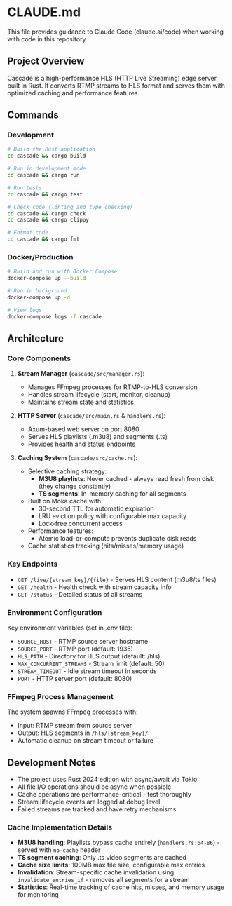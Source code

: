 # CLAUDE.md

This file provides guidance to Claude Code (claude.ai/code) when working with code in this repository.

## Project Overview

Cascade is a high-performance HLS (HTTP Live Streaming) edge server built in Rust. It converts RTMP streams to HLS format and serves them with optimized caching and performance features.

## Commands

### Development
```bash
# Build the Rust application
cd cascade && cargo build

# Run in development mode
cd cascade && cargo run

# Run tests
cd cascade && cargo test

# Check code (linting and type checking)
cd cascade && cargo check
cd cascade && cargo clippy

# Format code
cd cascade && cargo fmt
```

### Docker/Production
```bash
# Build and run with Docker Compose
docker-compose up --build

# Run in background
docker-compose up -d

# View logs
docker-compose logs -f cascade
```

## Architecture

### Core Components

1. **Stream Manager** (`cascade/src/manager.rs`): 
   - Manages FFmpeg processes for RTMP-to-HLS conversion
   - Handles stream lifecycle (start, monitor, cleanup)
   - Maintains stream state and statistics

2. **HTTP Server** (`cascade/src/main.rs` & `handlers.rs`):
   - Axum-based web server on port 8080
   - Serves HLS playlists (.m3u8) and segments (.ts)
   - Provides health and status endpoints

3. **Caching System** (`cascade/src/cache.rs`):
   - Selective caching strategy:
     - **M3U8 playlists**: Never cached - always read fresh from disk (they change constantly)
     - **TS segments**: In-memory caching for all segments
   - Built on Moka cache with:
     - 30-second TTL for automatic expiration
     - LRU eviction policy with configurable max capacity
     - Lock-free concurrent access
   - Performance features:
     - Atomic load-or-compute prevents duplicate disk reads
   - Cache statistics tracking (hits/misses/memory usage)

### Key Endpoints

- `GET /live/{stream_key}/{file}` - Serves HLS content (m3u8/ts files)
- `GET /health` - Health check with stream capacity info
- `GET /status` - Detailed status of all streams

### Environment Configuration

Key environment variables (set in .env file):
- `SOURCE_HOST` - RTMP source server hostname
- `SOURCE_PORT` - RTMP port (default: 1935)
- `HLS_PATH` - Directory for HLS output (default: /hls)
- `MAX_CONCURRENT_STREAMS` - Stream limit (default: 50)
- `STREAM_TIMEOUT` - Idle stream timeout in seconds
- `PORT` - HTTP server port (default: 8080)

### FFmpeg Process Management

The system spawns FFmpeg processes with:
- Input: RTMP stream from source server
- Output: HLS segments in `/hls/{stream_key}/`
- Automatic cleanup on stream timeout or failure

## Development Notes

- The project uses Rust 2024 edition with async/await via Tokio
- All file I/O operations should be async when possible
- Cache operations are performance-critical - test thoroughly
- Stream lifecycle events are logged at debug level
- Failed streams are tracked and have retry mechanisms

### Cache Implementation Details

- **M3U8 handling**: Playlists bypass cache entirely (`handlers.rs:64-86`) - served with `no-cache` header
- **TS segment caching**: Only .ts video segments are cached
- **Cache size limits**: 100MB max file size, configurable max entries
- **Invalidation**: Stream-specific cache invalidation using `invalidate_entries_if` - removes all segments for a stream
- **Statistics**: Real-time tracking of cache hits, misses, and memory usage for monitoring
